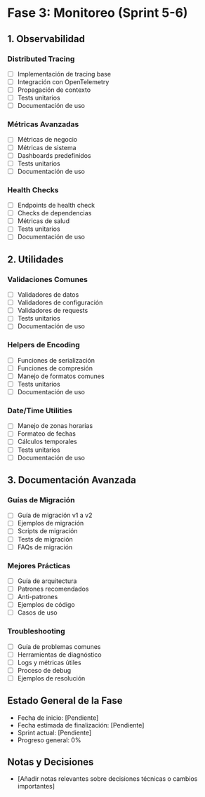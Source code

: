 # Fase 3: Monitoreo (Sprint 5-6)

## 1. Observabilidad

### Distributed Tracing
- [ ] Implementación de tracing base
- [ ] Integración con OpenTelemetry
- [ ] Propagación de contexto
- [ ] Tests unitarios
- [ ] Documentación de uso

### Métricas Avanzadas
- [ ] Métricas de negocio
- [ ] Métricas de sistema
- [ ] Dashboards predefinidos
- [ ] Tests unitarios
- [ ] Documentación de uso

### Health Checks
- [ ] Endpoints de health check
- [ ] Checks de dependencias
- [ ] Métricas de salud
- [ ] Tests unitarios
- [ ] Documentación de uso

## 2. Utilidades

### Validaciones Comunes
- [ ] Validadores de datos
- [ ] Validadores de configuración
- [ ] Validadores de requests
- [ ] Tests unitarios
- [ ] Documentación de uso

### Helpers de Encoding
- [ ] Funciones de serialización
- [ ] Funciones de compresión
- [ ] Manejo de formatos comunes
- [ ] Tests unitarios
- [ ] Documentación de uso

### Date/Time Utilities
- [ ] Manejo de zonas horarias
- [ ] Formateo de fechas
- [ ] Cálculos temporales
- [ ] Tests unitarios
- [ ] Documentación de uso

## 3. Documentación Avanzada

### Guías de Migración
- [ ] Guía de migración v1 a v2
- [ ] Ejemplos de migración
- [ ] Scripts de migración
- [ ] Tests de migración
- [ ] FAQs de migración

### Mejores Prácticas
- [ ] Guía de arquitectura
- [ ] Patrones recomendados
- [ ] Anti-patrones
- [ ] Ejemplos de código
- [ ] Casos de uso

### Troubleshooting
- [ ] Guía de problemas comunes
- [ ] Herramientas de diagnóstico
- [ ] Logs y métricas útiles
- [ ] Proceso de debug
- [ ] Ejemplos de resolución

## Estado General de la Fase
- Fecha de inicio: [Pendiente]
- Fecha estimada de finalización: [Pendiente]
- Sprint actual: [Pendiente]
- Progreso general: 0%

## Notas y Decisiones
- [Añadir notas relevantes sobre decisiones técnicas o cambios importantes] 